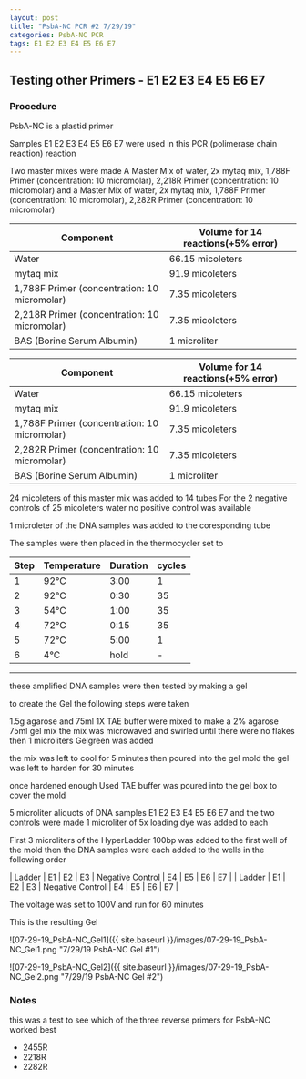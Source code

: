 ```yaml
---
layout: post
title: "PsbA-NC PCR #2 7/29/19"
categories: PsbA-NC PCR
tags: E1 E2 E3 E4 E5 E6 E7
---
```


## Testing other Primers - E1 E2 E3 E4 E5 E6 E7

### Procedure

PsbA-NC is a plastid primer

Samples E1 E2 E3 E4 E5 E6 E7 were used in this PCR (polimerase chain reaction) reaction 

Two master mixes were made
A Master Mix of water, 2x mytaq mix, 1,788F Primer (concentration: 10 micromolar), 2,218R Primer (concentration: 10 micromolar)
and a Master Mix of water, 2x mytaq mix, 1,788F Primer (concentration: 10 micromolar), 2,282R Primer (concentration: 10 micromolar)


|Component| Volume for 14 reactions(+5% error)|
|---------|---------------------------|
|Water| 66.15 micoleters|
|mytaq mix| 91.9 micoleters|
|1,788F Primer (concentration: 10 micromolar)| 7.35 micoleters|
|2,218R Primer (concentration: 10 micromolar)| 7.35 micoleters|
|BAS (Borine Serum Albumin)| 1 microliter|

|Component| Volume for 14 reactions(+5% error)|
|---------|---------------------------|
|Water| 66.15 micoleters|
|mytaq mix| 91.9 micoleters|
|1,788F Primer (concentration: 10 micromolar)| 7.35 micoleters|
|2,282R Primer (concentration: 10 micromolar)| 7.35 micoleters|
|BAS (Borine Serum Albumin)| 1 microliter|


24 micoleters of this master mix was added to 14 tubes 
For the 2 negative controls of 25 micoleters water 
no positive control was available

1 microleter of the DNA samples was added to the coresponding tube

The samples were then placed in the thermocycler set to 

|Step|Temperature|Duration|cycles|
|----|-------|--------|-------|
|1|92°C|3:00|1|
|2|92°C|0:30|35|
|3|54°C|1:00|35|
|4|72°C|0:15|35|
|5|72°C|5:00|1|
|6|4°C|hold|-|

___________

these amplified DNA samples were then tested by making a gel

to create the Gel the following steps were taken 

1.5g agarose and 75ml 1X TAE buffer were mixed to make a 2% agarose 75ml gel mix 
the mix was microwaved and swirled until there were no flakes 
then 1 microliters Gelgreen was added

the mix was left to cool for 5 minutes then poured into the gel mold
the gel was left to harden for 30 minutes 

once hardened enough Used TAE buffer was poured into the gel box to cover the mold

5 microliter aliquots of DNA samples  E1 E2 E3 E4 E5 E6 E7 and the two controls were made 
1 microliter of 5x loading dye was added to each

First 3 microliters of the HyperLadder 100bp was added to the first well of the mold 
then the DNA samples were each added to the wells in the following order 

| Ladder | E1 | E2 | E3 | Negative Control | E4 | E5 | E6 | E7 |
| Ladder | E1 | E2 | E3 | Negative Control | E4 | E5 | E6 | E7 |

The voltage was set to 100V and run for 60 minutes


This is the resulting Gel

![07-29-19_PsbA-NC_Gel1]({{ site.baseurl }}/images/07-29-19_PsbA-NC_Gel1.png "7/29/19 PsbA-NC Gel #1")

![07-29-19_PsbA-NC_Gel2]({{ site.baseurl }}/images/07-29-19_PsbA-NC_Gel2.png "7/29/19 PsbA-NC Gel #2")


### Notes

this was a test to see which of the three reverse primers for PsbA-NC worked best 
* 2455R
* 2218R 
* 2282R